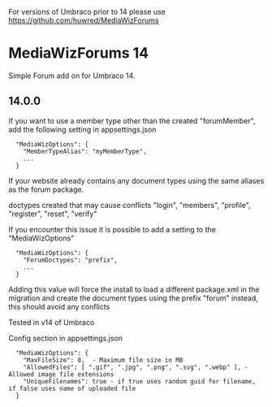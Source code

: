 For versions of Umbraco prior to 14 please use https://github.com/huwred/MediaWizForums
# MediaWizForums 14 #
Simple Forum add on for Umbraco 14. 

## 14.0.0 ##

If you want to use a member type other than the created "forumMember", add the following setting in appsettings.json
```
  "MediaWizOptions": {
    "MemberTypeAlias": "myMemberType",
    ...
  }
```

If your website already contains any document types using the same aliases as the forum package. 

doctypes created that may cause conflicts "login", "members", "profile", "register", "reset", "verify"

If you encounter this issue it is possible to add a setting to the "MediaWizOptions"

```
  "MediaWizOptions": {
    "ForumDoctypes": "prefix",
    ...
  }
```
Adding this value will force the install to load a different package.xml in the migration and create the document types using the prefix "forum" instead, this should avoid any conflicts

Tested in v14 of Umbraco


Config section in appsettings.json
```
  "MediaWizOptions": {
    "MaxFileSize": 8,  - Maximum file size in MB
    "AllowedFiles": [ ".gif", ".jpg", ".png", ".svg", ".webp" ], - Allowed image file extensions
    "UniqueFilenames": true - if true uses random guid for filename, if false uses name of uploaded file
  }
```

